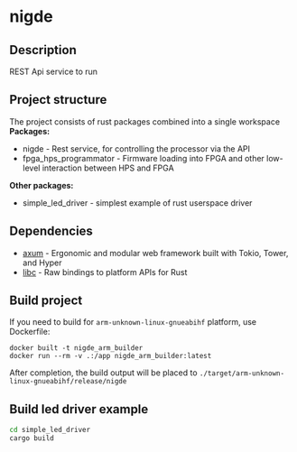 # nigde

## Description

REST Api service to run

## Project structure

The project consists of rust packages combined into a single workspace
**Packages:**
 - nigde - Rest service, for controlling the processor via the API
 - fpga_hps_programmator - Firmware loading into FPGA and other low-level interaction between HPS and FPGA

**Other packages:**
- simple_led_driver - simplest example of rust userspace driver

## Dependencies

 - [axum](https://github.com/tokio-rs/axum) - Ergonomic and modular web framework built with Tokio, Tower, and Hyper
 - [libc](https://github.com/rust-lang/libc) - Raw bindings to platform APIs for Rust

## Build project

If you need to build for `arm-unknown-linux-gnueabihf` platform, use Dockerfile:
```
docker built -t nigde_arm_builder
docker run --rm -v .:/app nigde_arm_builder:latest
```
After completion, the build output will be placed to `./target/arm-unknown-linux-gnueabihf/release/nigde`

## Build led driver example

```bash
cd simple_led_driver
cargo build
```
